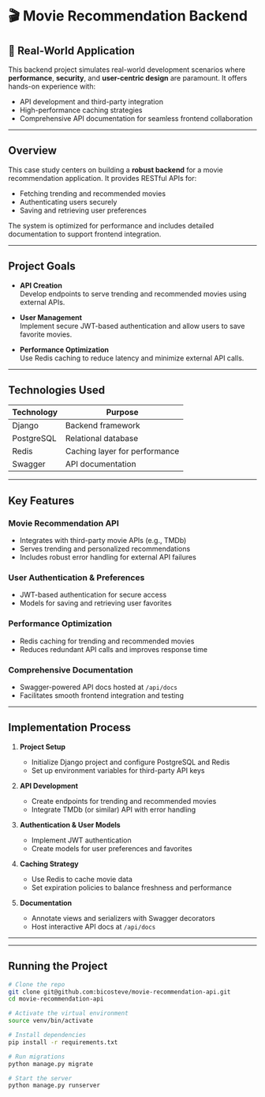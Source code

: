 # 🎬 Movie Recommendation Backend

## 🚀 Real-World Application

This backend project simulates real-world development scenarios where **performance**, **security**, and **user-centric design** are paramount.
It offers hands-on experience with:

- API development and third-party integration
- High-performance caching strategies
- Comprehensive API documentation for seamless frontend collaboration

---

## Overview

This case study centers on building a **robust backend** for a movie recommendation application. It provides RESTful APIs for:

- Fetching trending and recommended movies
- Authenticating users securely
- Saving and retrieving user preferences

The system is optimized for performance and includes detailed documentation to support frontend integration.

---

## Project Goals

- **API Creation**  
  Develop endpoints to serve trending and recommended movies using external APIs.

- **User Management**  
  Implement secure JWT-based authentication and allow users to save favorite movies.

- **Performance Optimization**  
  Use Redis caching to reduce latency and minimize external API calls.

---

## Technologies Used

| Technology | Purpose                       |
| ---------- | ----------------------------- |
| Django     | Backend framework             |
| PostgreSQL | Relational database           |
| Redis      | Caching layer for performance |
| Swagger    | API documentation             |

---

## Key Features

### Movie Recommendation API

- Integrates with third-party movie APIs (e.g., TMDb)
- Serves trending and personalized recommendations
- Includes robust error handling for external API failures

### User Authentication & Preferences

- JWT-based authentication for secure access
- Models for saving and retrieving user favorites

### Performance Optimization

- Redis caching for trending and recommended movies
- Reduces redundant API calls and improves response time

### Comprehensive Documentation

- Swagger-powered API docs hosted at `/api/docs`
- Facilitates smooth frontend integration and testing

---

## Implementation Process

1. **Project Setup**

   - Initialize Django project and configure PostgreSQL and Redis
   - Set up environment variables for third-party API keys

2. **API Development**

   - Create endpoints for trending and recommended movies
   - Integrate TMDb (or similar) API with error handling

3. **Authentication & User Models**

   - Implement JWT authentication
   - Create models for user preferences and favorites

4. **Caching Strategy**

   - Use Redis to cache movie data
   - Set expiration policies to balance freshness and performance

5. **Documentation**
   - Annotate views and serializers with Swagger decorators
   - Host interactive API docs at `/api/docs`

---

---

## Running the Project

```bash
# Clone the repo
git clone git@github.com:bicosteve/movie-recommendation-api.git
cd movie-recommendation-api

# Activate the virtual environment
source venv/bin/activate

# Install dependencies
pip install -r requirements.txt

# Run migrations
python manage.py migrate

# Start the server
python manage.py runserver
```
